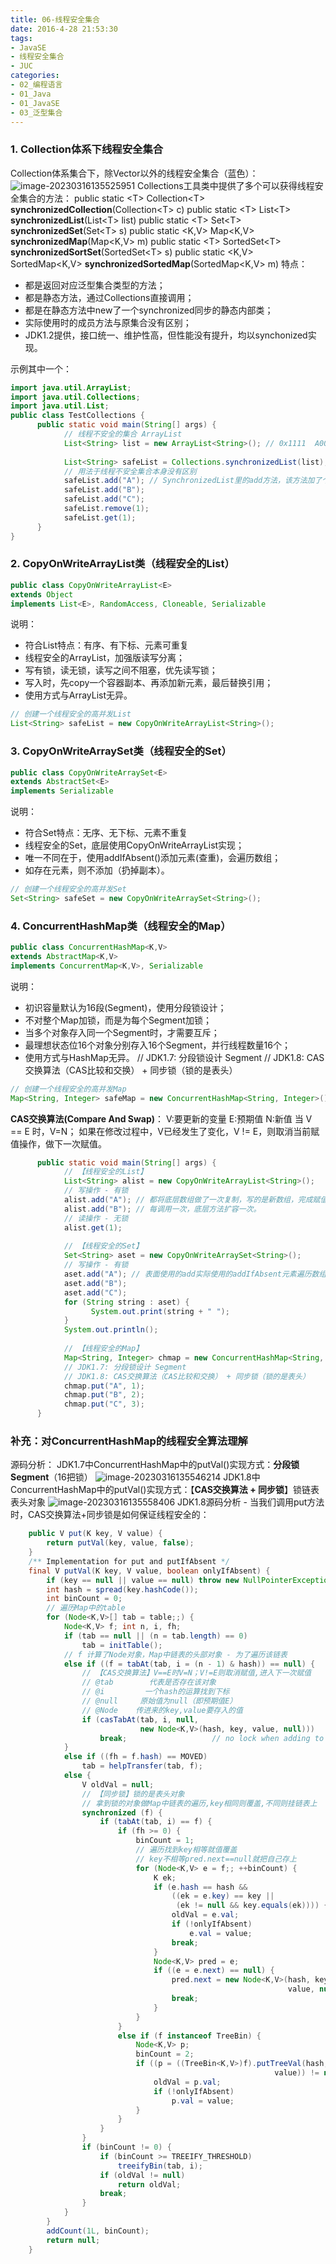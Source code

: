 ```yaml
---
title: 06-线程安全集合
date: 2016-4-28 21:53:30
tags:
- JavaSE
- 线程安全集合
- JUC
categories: 
- 02_编程语言
- 01_Java
- 01_JavaSE
- 03_泛型集合
---
```


### 1. Collection体系下线程安全集合

Collection体系集合下，除Vector以外的线程安全集合（蓝色）：
![image-20230316135525951](https://jy-imgs.oss-cn-beijing.aliyuncs.com/img/20230316135526.png)
Collections工具类中提供了多个可以获得线程安全集合的方法：
public static \<T> Collection\<T> **synchronizedCollection**(Collection\<T> c)
public static \<T> List\<T> **synchronizedList**(List\<T> list)
public static \<T> Set\<T> **synchronizedSet**(Set\<T> s)
public static <K,V> Map<K,V> **synchronizedMap**(Map<K,V> m)
public static \<T> SortedSet\<T> **synchronizedSortSet**(SortedSet\<T> s)
public static <K,V> SortedMap<K,V> **synchronizedSortedMap**(SortedMap<K,V> m)
特点：

* 都是返回对应泛型集合类型的方法；
* 都是静态方法，通过Collections直接调用；
* 都是在静态方法中new了一个synchronized同步的静态内部类；
* 实际使用时的成员方法与原集合没有区别；
* JDK1.2提供，接口统一、维护性高，但性能没有提升，均以synchonized实现。

示例其中一个：

```java
import java.util.ArrayList;
import java.util.Collections;
import java.util.List;
public class TestCollections {
      public static void main(String[] args) {
            // 线程不安全的集合 ArrayList
            List<String> list = new ArrayList<String>(); // 0x1111  A0001
            
            List<String> safeList = Collections.synchronizedList(list);  // 0x3456 7891 Collections$SynchronizedList
            // 用法于线程不安全集合本身没有区别
            safeList.add("A"); // SynchronizedList里的add方法，该方法加了个synchronized(mutex)锁
            safeList.add("B");
            safeList.add("C");
            safeList.remove(1);
            safeList.get(1);
      }
}
```

### 2. CopyOnWriteArrayList类（线程安全的List）
```java
public class CopyOnWriteArrayList<E>
extends Object
implements List<E>, RandomAccess, Cloneable, Serializable
```
说明：
* 符合List特点：有序、有下标、元素可重复
* 线程安全的ArrayList，加强版读写分离；
* 写有锁，读无锁，读写之间不阻塞，优先读写锁；
* 写入时，先copy一个容器副本、再添加新元素，最后替换引用；
* 使用方式与ArrayList无异。



```java
// 创建一个线程安全的高并发List
List<String> safeList = new CopyOnWriteArrayList<String>();
```


### 3. CopyOnWriteArraySet类（线程安全的Set）
```java
public class CopyOnWriteArraySet<E>
extends AbstractSet<E>
implements Serializable
```
说明：
* 符合Set特点：无序、无下标、元素不重复
* 线程安全的Set，底层使用CopyOnWriteArrayList实现；
* 唯一不同在于，使用addIfAbsent()添加元素(查重)，会遍历数组；
* 如存在元素，则不添加（扔掉副本）。



```java
// 创建一个线程安全的高并发Set
Set<String> safeSet = new CopyOnWriteArraySet<String>();
```


### 4. ConcurrentHashMap类（线程安全的Map）
```java
public class ConcurrentHashMap<K,V>
extends AbstractMap<K,V>
implements ConcurrentMap<K,V>, Serializable
```
说明：
* 初识容量默认为16段(Segment)，使用分段锁设计；
* 不对整个Map加锁，而是为每个Segment加锁；
* 当多个对象存入同一个Segment时，才需要互斥；
* 最理想状态位16个对象分别存入16个Segment，并行线程数量16个；
* 使用方式与HashMap无异。
// JDK1.7: 分段锁设计 Segment
// JDK1.8: CAS交换算法（CAS比较和交换） + 同步锁（锁的是表头）



```java
// 创建一个线程安全的高并发Map
Map<String, Integer> safeMap = new ConcurrentHashMap<String, Integer>();
```

**CAS交换算法(Compare And Swap)**：
V:要更新的变量
E:预期值
N:新值
当 V == E 时，V=N；
如果在修改过程中，V已经发生了变化，V != E，则取消当前赋值操作，做下一次赋值。



```java
      public static void main(String[] args) {
            // 【线程安全的List】
            List<String> alist = new CopyOnWriteArrayList<String>();
            // 写操作 - 有锁
            alist.add("A"); // 都将底层数组做了一次复制，写的是新数组，完成赋值后，再将数组替换掉旧数组
            alist.add("B"); // 每调用一次，底层方法扩容一次。
            // 读操作 - 无锁
            alist.get(1);
            
            // 【线程安全的Set】
            Set<String> aset = new CopyOnWriteArraySet<String>();
            // 写操作 - 有锁
            aset.add("A"); // 表面使用的add实际使用的addIfAbsent元素遍历数组查重
            aset.add("B");
            aset.add("C");
            for (String string : aset) {
                  System.out.print(string + " ");
            }
            System.out.println();
            
            // 【线程安全的Map】
            Map<String, Integer> chmap = new ConcurrentHashMap<String,  Integer>();
            // JDK1.7: 分段锁设计 Segment
            // JDK1.8: CAS交换算法（CAS比较和交换） + 同步锁（锁的是表头）
            chmap.put("A", 1);
            chmap.put("B", 2);
            chmap.put("C", 3);
      }
```

### 补充：对ConcurrentHashMap的线程安全算法理解
源码分析：
JDK1.7中ConcurrentHashMap中的putVal()实现方式：**分段锁 Segment**（16把锁）
![image-20230316135546214](https://jy-imgs.oss-cn-beijing.aliyuncs.com/img/20230316135547.png)
JDK1.8中ConcurrentHashMap中的putVal()实现方式：【**CAS交换算法 + 同步锁**】锁链表表头对象
![image-20230316135558406](https://jy-imgs.oss-cn-beijing.aliyuncs.com/img/20230316135559.png)
JDK1.8源码分析 - 当我们调用put方法时，CAS交换算法+同步锁是如何保证线程安全的：

```java
    public V put(K key, V value) {
        return putVal(key, value, false);
    }
    /** Implementation for put and putIfAbsent */
    final V putVal(K key, V value, boolean onlyIfAbsent) {
        if (key == null || value == null) throw new NullPointerException();
        int hash = spread(key.hashCode());
        int binCount = 0;
        // 遍历Map中的table
        for (Node<K,V>[] tab = table;;) {
            Node<K,V> f; int n, i, fh;
            if (tab == null || (n = tab.length) == 0)
                tab = initTable();
            // f 计算了Node对象，Map中链表的头部对象 - 为了遍历该链表
            else if ((f = tabAt(tab, i = (n - 1) & hash)) == null) {
                // 【CAS交换算法】V==E时V=N；V!=E则取消赋值,进入下一次赋值
                // @tab        代表是否存在该对象
                // @i         一个hash的运算找到下标
                // @null     原始值为null（即预期值E）
                // @Node    传进来的key,value要存入的值
                if (casTabAt(tab, i, null,
                             new Node<K,V>(hash, key, value, null)))
                    break;                   // no lock when adding to empty bin
            }
            else if ((fh = f.hash) == MOVED)
                tab = helpTransfer(tab, f);
            else {
                V oldVal = null;
                // 【同步锁】锁的是表头对象
                // 拿到锁的对象做Map中链表的遍历,key相同则覆盖,不同则挂链表上
                synchronized (f) {
                    if (tabAt(tab, i) == f) {
                        if (fh >= 0) {
                            binCount = 1;
                            // 遍历找到key相等就值覆盖
                            // key不相等pred.next==null就把自己存上
                            for (Node<K,V> e = f;; ++binCount) {
                                K ek;
                                if (e.hash == hash &&
                                    ((ek = e.key) == key ||
                                     (ek != null && key.equals(ek)))) {
                                    oldVal = e.val;
                                    if (!onlyIfAbsent)
                                        e.val = value;
                                    break;
                                }
                                Node<K,V> pred = e;
                                if ((e = e.next) == null) {
                                    pred.next = new Node<K,V>(hash, key,
                                                              value, null);
                                    break;
                                }
                            }
                        }
                        else if (f instanceof TreeBin) {
                            Node<K,V> p;
                            binCount = 2;
                            if ((p = ((TreeBin<K,V>)f).putTreeVal(hash, key,
                                                           value)) != null) {
                                oldVal = p.val;
                                if (!onlyIfAbsent)
                                    p.val = value;
                            }
                        }
                    }
                }
                if (binCount != 0) {
                    if (binCount >= TREEIFY_THRESHOLD)
                        treeifyBin(tab, i);
                    if (oldVal != null)
                        return oldVal;
                    break;
                }
            }
        }
        addCount(1L, binCount);
        return null;
    }
```